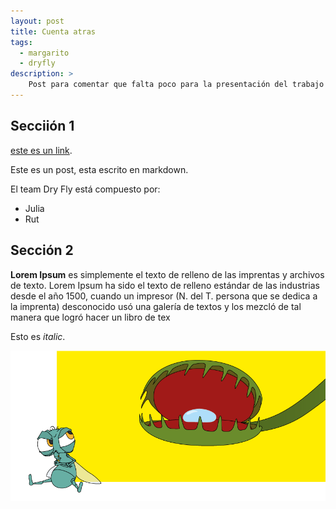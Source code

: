 ```yaml
---
layout: post
title: Cuenta atras
tags:
  - margarito
  - dryfly
description: >
    Post para comentar que falta poco para la presentación del trabajo realizado hasta el momento
---
```


## Secciión 1

[este es un link](http://masteranimacion.webs.upv.es/horario_sexta_edicion.html).

Este es un post, esta escrito en markdown. 

El team Dry Fly está compuesto por:

* Julia
* Rut

## Sección 2

**Lorem Ipsum** es simplemente el texto de relleno de las imprentas y archivos de texto. Lorem Ipsum ha sido el texto de relleno estándar de las industrias desde el año 1500, cuando un impresor (N. del T. persona que se dedica a la imprenta) desconocido usó una galería de textos y los mezcló de tal manera que logró hacer un libro de tex

Esto es *italic*.

![Descripción imagen](/img/about1.png)
